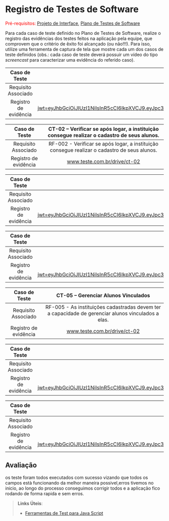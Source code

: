 # Registro de Testes de Software

<span style="color:red">Pré-requisitos: <a href="3-Projeto de Interface.md"> Projeto de Interface</a></span>, <a href="8-Plano de Testes de Software.md"> Plano de Testes de Software</a>

Para cada caso de teste definido no Plano de Testes de Software, realize o registro das evidências dos testes feitos na aplicação pela equipe, que comprovem que o critério de êxito foi alcançado (ou não!!!). Para isso, utilize uma ferramenta de captura de tela que mostre cada um dos casos de teste definidos (obs.: cada caso de teste deverá possuir um vídeo do tipo _screencast_ para caracterizar uma evidência do referido caso).

| **Caso de Teste** 	| **CT-01 –  Cadastro de Instituição (Pessoa jurídica)** 	|
|:---:	|:---:	|
|	Requisito Associado 	| RF-001 - A aplicação deve apresentar, na página principal, a funcionalidade de cadastro de instituições para que essas consigam criar e gerenciar seus perfis. |
|Registro de evidência |https://private-user-images.githubusercontent.com/110932147/337983707-95bfb79d-11fd-445e-ad64-9b7cc11500bf.png?jwt=eyJhbGciOiJIUzI1NiIsInR5cCI6IkpXVCJ9.eyJpc3MiOiJnaXRodWIuY29tIiwiYXVkIjoicmF3LmdpdGh1YnVzZXJjb250ZW50LmNvbSIsImtleSI6ImtleTUiLCJleHAiOjE3MTc5NDY5NTIsIm5iZiI6MTcxNzk0NjY1MiwicGF0aCI6Ii8xMTA5MzIxNDcvMzM3OTgzNzA3LTk1YmZiNzlkLTExZmQtNDQ1ZS1hZDY0LTliN2NjMTE1MDBiZi5wbmc_WC1BbXotQWxnb3JpdGhtPUFXUzQtSE1BQy1TSEEyNTYmWC1BbXotQ3JlZGVudGlhbD1BS0lBVkNPRFlMU0E1M1BRSzRaQSUyRjIwMjQwNjA5JTJGdXMtZWFzdC0xJTJGczMlMkZhd3M0X3JlcXVlc3QmWC1BbXotRGF0ZT0yMDI0MDYwOVQxNTI0MTJaJlgtQW16LUV4cGlyZXM9MzAwJlgtQW16LVNpZ25hdHVyZT02NTRjYjYxMDlmNTFiNzI5YTA1MTAxYzU0OWRmODkzMmVhOTQzYzkxZmY2MDBjMGNjODNhNGVmZDBkM2Q0ZjE2JlgtQW16LVNpZ25lZEhlYWRlcnM9aG9zdCZhY3Rvcl9pZD0wJmtleV9pZD0wJnJlcG9faWQ9MCJ9.fsq7tjywsvIYf7NBoD9n-_WTE9DFtww5SL-4oSd3Z7c |

| **Caso de Teste** 	| **CT-02 – Verificar se após logar, a instituição consegue realizar o cadastro de seus alunos.** 	|
|:---:	|:---:	|
|	Requisito Associado 	| RF-002 - Verificar se após logar, a instituição consegue realizar o cadastro de seus alunos. |
|Registro de evidência | www.teste.com.br/drive/ct-02 |

| **Caso de Teste** 	| **CT-03 – Cadastro de Apadrinhadores (Pessoa física).**	|
|:---:	|:---:	|
|	Requisito Associado 	| RF-003 - O usuário doador/apadrinhador (pessoa fisica) se cadastrará no site. |
|Registro de evidência | https://private-user-images.githubusercontent.com/110932147/337982033-d224d590-90a9-4bb9-98f9-8a9dc1bf34fa.png?jwt=eyJhbGciOiJIUzI1NiIsInR5cCI6IkpXVCJ9.eyJpc3MiOiJnaXRodWIuY29tIiwiYXVkIjoicmF3LmdpdGh1YnVzZXJjb250ZW50LmNvbSIsImtleSI6ImtleTUiLCJleHAiOjE3MTc5NDc5NjgsIm5iZiI6MTcxNzk0NzY2OCwicGF0aCI6Ii8xMTA5MzIxNDcvMzM3OTgyMDMzLWQyMjRkNTkwLTkwYTktNGJiOS05OGY5LThhOWRjMWJmMzRmYS5wbmc_WC1BbXotQWxnb3JpdGhtPUFXUzQtSE1BQy1TSEEyNTYmWC1BbXotQ3JlZGVudGlhbD1BS0lBVkNPRFlMU0E1M1BRSzRaQSUyRjIwMjQwNjA5JTJGdXMtZWFzdC0xJTJGczMlMkZhd3M0X3JlcXVlc3QmWC1BbXotRGF0ZT0yMDI0MDYwOVQxNTQxMDhaJlgtQW16LUV4cGlyZXM9MzAwJlgtQW16LVNpZ25hdHVyZT1hNzU0YjQyM2I2MzEzMDY3NjZkNzY3MTY3NzBmMDY2NTIyM2RjN2E3ZTAwNjJiZDdjOTIxOGRmODQwOTM5YTc5JlgtQW16LVNpZ25lZEhlYWRlcnM9aG9zdCZhY3Rvcl9pZD0wJmtleV9pZD0wJnJlcG9faWQ9MCJ9.S__uDwRldUsrdKUXuZCpqomzRjMTUbIHPbOx5-C4x1U|

| **Caso de Teste** 	| **CT-04 – Realizar login** 	|
|:---:	|:---:	|
|	Requisito Associado 	| RF-004 - O usuário irá efetuar login no site. |
|Registro de evidência |https://private-user-images.githubusercontent.com/110932147/337981154-1d8e2619-9608-4d33-859d-dc682e3d3530.png?jwt=eyJhbGciOiJIUzI1NiIsInR5cCI6IkpXVCJ9.eyJpc3MiOiJnaXRodWIuY29tIiwiYXVkIjoicmF3LmdpdGh1YnVzZXJjb250ZW50LmNvbSIsImtleSI6ImtleTUiLCJleHAiOjE3MTc5NDczOTIsIm5iZiI6MTcxNzk0NzA5MiwicGF0aCI6Ii8xMTA5MzIxNDcvMzM3OTgxMTU0LTFkOGUyNjE5LTk2MDgtNGQzMy04NTlkLWRjNjgyZTNkMzUzMC5wbmc_WC1BbXotQWxnb3JpdGhtPUFXUzQtSE1BQy1TSEEyNTYmWC1BbXotQ3JlZGVudGlhbD1BS0lBVkNPRFlMU0E1M1BRSzRaQSUyRjIwMjQwNjA5JTJGdXMtZWFzdC0xJTJGczMlMkZhd3M0X3JlcXVlc3QmWC1BbXotRGF0ZT0yMDI0MDYwOVQxNTMxMzJaJlgtQW16LUV4cGlyZXM9MzAwJlgtQW16LVNpZ25hdHVyZT1lODMwODg4ZDkyNDRiY2Y5MTY1NzljOTU1MDMyMmMyNWZiNjg1NmM5YTExY2U5NGQ5ODU1MDc2MDI0NTA5MGVmJlgtQW16LVNpZ25lZEhlYWRlcnM9aG9zdCZhY3Rvcl9pZD0wJmtleV9pZD0wJnJlcG9faWQ9MCJ9.KdoCGaWYlRCoy9V1ezRSSP7frGnx_objVWh5wlEw_uA |

| **Caso de Teste** 	| **CT-05 – Gerenciar Alunos Vinculados** 	|
|:---:	|:---:	|
|	Requisito Associado 	|  RF-005 - As instituições cadastradas devem ter a capacidade de gerenciar alunos vinculados a elas.|
|Registro de evidência | www.teste.com.br/drive/ct-02 |

| **Caso de Teste** 	| **CT-06  – Administrador do site deve conseguir gerenciar as Insituições.** 	|
|:---:	|:---:	|
|	Requisito Associado 	|RF-006 - O administrador do site deve ter a capacidade de gerenciar as instituições vinculadas |
|Registro de evidência| https://private-user-images.githubusercontent.com/110932147/337981257-0bb0d9bb-c3b1-43e2-8225-98c7c3e20ba6.png?jwt=eyJhbGciOiJIUzI1NiIsInR5cCI6IkpXVCJ9.eyJpc3MiOiJnaXRodWIuY29tIiwiYXVkIjoicmF3LmdpdGh1YnVzZXJjb250ZW50LmNvbSIsImtleSI6ImtleTUiLCJleHAiOjE3MTc5NDgxNjgsIm5iZiI6MTcxNzk0Nzg2OCwicGF0aCI6Ii8xMTA5MzIxNDcvMzM3OTgxMjU3LTBiYjBkOWJiLWMzYjEtNDNlMi04MjI1LTk4YzdjM2UyMGJhNi5wbmc_WC1BbXotQWxnb3JpdGhtPUFXUzQtSE1BQy1TSEEyNTYmWC1BbXotQ3JlZGVudGlhbD1BS0lBVkNPRFlMU0E1M1BRSzRaQSUyRjIwMjQwNjA5JTJGdXMtZWFzdC0xJTJGczMlMkZhd3M0X3JlcXVlc3QmWC1BbXotRGF0ZT0yMDI0MDYwOVQxNTQ0MjhaJlgtQW16LUV4cGlyZXM9MzAwJlgtQW16LVNpZ25hdHVyZT0wNzkzNGQ5NzkzYzUyYzM3NGMxYjJmNGRkYWFmODA0NTBjZDZkNGQyYmRmZjhhZTM0MzU1NmRmMzgwMTc2ZjA0JlgtQW16LVNpZ25lZEhlYWRlcnM9aG9zdCZhY3Rvcl9pZD0wJmtleV9pZD0wJnJlcG9faWQ9MCJ9.MQRnwrjkFSS36B_4ayvMMkFAhuDorz7g_pu0ZPVq5_Q |

| **Caso de Teste** 	| **CT-07 – CT-07 – Usuário aluno deve conseguir postar textos e imagens na plataforma.** 	|
|:---:	|:---:	|
|	Requisito Associado 	|RF-007 - O usuário aluno irá publicar textos e/ou imagens em seu mural |
|Registro de evidência |https://private-user-images.githubusercontent.com/110932147/337983530-b66b9264-6a32-4b83-ad6d-913b7f1f069e.png?jwt=eyJhbGciOiJIUzI1NiIsInR5cCI6IkpXVCJ9.eyJpc3MiOiJnaXRodWIuY29tIiwiYXVkIjoicmF3LmdpdGh1YnVzZXJjb250ZW50LmNvbSIsImtleSI6ImtleTUiLCJleHAiOjE3MTc5NDgzMjQsIm5iZiI6MTcxNzk0ODAyNCwicGF0aCI6Ii8xMTA5MzIxNDcvMzM3OTgzNTMwLWI2NmI5MjY0LTZhMzItNGI4My1hZDZkLTkxM2I3ZjFmMDY5ZS5wbmc_WC1BbXotQWxnb3JpdGhtPUFXUzQtSE1BQy1TSEEyNTYmWC1BbXotQ3JlZGVudGlhbD1BS0lBVkNPRFlMU0E1M1BRSzRaQSUyRjIwMjQwNjA5JTJGdXMtZWFzdC0xJTJGczMlMkZhd3M0X3JlcXVlc3QmWC1BbXotRGF0ZT0yMDI0MDYwOVQxNTQ3MDRaJlgtQW16LUV4cGlyZXM9MzAwJlgtQW16LVNpZ25hdHVyZT0xZmYwMTFhNmY4MjdjNTFjNmM0ZDk5OTQxOGFhYjU0NDBiYWU2N2E4Y2EyOGU0ZjVmZDU5Njg5ZTZjYmNmODczJlgtQW16LVNpZ25lZEhlYWRlcnM9aG9zdCZhY3Rvcl9pZD0wJmtleV9pZD0wJnJlcG9faWQ9MCJ9.KLXblL6rR4ulvTxkwE6tX70kYSdhD86OTxNFeMIV3WE |

## Avaliação

os teste foram todos executados com sucesso vizando que todos os campos està funcionando da melhor maneira possivel,erros tivemos no inicio, ao longo do processo conseguimos corrigir todos e a aplicação fico rodando de forma rapida e sem erros.

> **Links Úteis**:
> - [Ferramentas de Test para Java Script](https://geekflare.com/javascript-unit-testing/)

